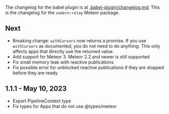 The changelog for the babel plugin is at [.babel-plugin/changelog.md](./.babel-plugin/changelog.md);
This is the changelog for the `zodern:relay` Meteor package.

## Next

- Breaking change: `withCursors` now returns a promise. If you use `withCursors` as documented, you do not need to do anything. This only affects apps that directly use the returned value.
- Add support for Meteor 3. Meteor 2.2 and newer is still supported
- Fix small memory leak with reactive publications
- Fix possible error for unblocked reactive publications if they are stopped before they are ready

## 1.1.1 - May 10, 2023

- Export PipelineContext type
- Fix types for Apps that do not use @types/meteor
